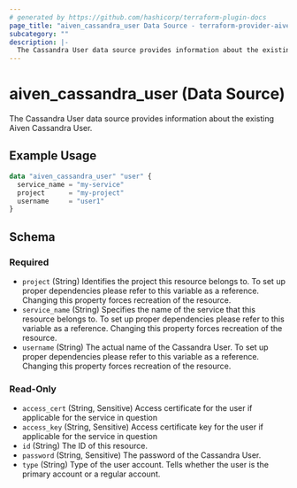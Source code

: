 ```yaml
---
# generated by https://github.com/hashicorp/terraform-plugin-docs
page_title: "aiven_cassandra_user Data Source - terraform-provider-aiven"
subcategory: ""
description: |-
  The Cassandra User data source provides information about the existing Aiven Cassandra User.
---
```


# aiven_cassandra_user (Data Source)

The Cassandra User data source provides information about the existing Aiven Cassandra User.

## Example Usage

```terraform
data "aiven_cassandra_user" "user" {
  service_name = "my-service"
  project      = "my-project"
  username     = "user1"
}
```

<!-- schema generated by tfplugindocs -->
## Schema

### Required

- `project` (String) Identifies the project this resource belongs to. To set up proper dependencies please refer to this variable as a reference. Changing this property forces recreation of the resource.
- `service_name` (String) Specifies the name of the service that this resource belongs to. To set up proper dependencies please refer to this variable as a reference. Changing this property forces recreation of the resource.
- `username` (String) The actual name of the Cassandra User. To set up proper dependencies please refer to this variable as a reference. Changing this property forces recreation of the resource.

### Read-Only

- `access_cert` (String, Sensitive) Access certificate for the user if applicable for the service in question
- `access_key` (String, Sensitive) Access certificate key for the user if applicable for the service in question
- `id` (String) The ID of this resource.
- `password` (String, Sensitive) The password of the Cassandra User.
- `type` (String) Type of the user account. Tells whether the user is the primary account or a regular account.
